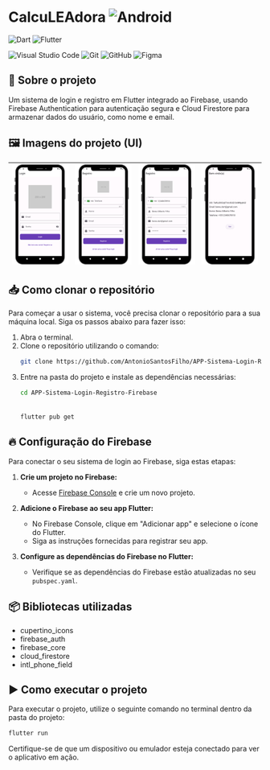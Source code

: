 # CalcuLEAdora ![Android](https://img.shields.io/badge/Android-3DDC84?style=for-the-badge&logo=android&logoColor=white)  

![Dart](https://img.shields.io/badge/dart-%230175C2.svg?style=for-the-badge&logo=dart&logoColor=white)
![Flutter](https://img.shields.io/badge/Flutter-%2302569B.svg?style=for-the-badge&logo=Flutter&logoColor=white)

![Visual Studio Code](https://img.shields.io/badge/Visual%20Studio%20Code-0078d7.svg?style=for-the-badge&logo=visual-studio-code&logoColor=white)
![Git](https://img.shields.io/badge/git-%23F05033.svg?style=for-the-badge&logo=git&logoColor=white)
![GitHub](https://img.shields.io/badge/github-%23121011.svg?style=for-the-badge&logo=github&logoColor=white)
![Figma](https://img.shields.io/badge/figma-%23F24E1E.svg?style=for-the-badge&logo=figma&logoColor=white)

## 📖 Sobre o projeto

Um sistema de login e registro em Flutter integrado ao Firebase, usando Firebase Authentication para autenticação segura e Cloud Firestore para armazenar dados do usuário, como nome e email.

## 🖼️ Imagens do projeto (UI)

 | ![Screen2](https://github.com/AntonioSantosFilho/APP-Sistema-Login-Registro-Firebase/blob/main/readme-assets/login.png) | ![Screen4](https://raw.githubusercontent.com/AntonioSantosFilho/APP-Sistema-Login-Registro-Firebase/main/readme-assets/registro.png) | ![Screen3](https://raw.githubusercontent.com/AntonioSantosFilho/APP-Sistema-Login-Registro-Firebase/main/readme-assets/registro-texto.png) | ![Logo](https://raw.githubusercontent.com/AntonioSantosFilho/APP-Sistema-Login-Registro-Firebase/main/readme-assets/logado.png)|
|:---:|:---:|:---:|:---:|

## 📥 Como clonar o repositório

Para começar a usar o sistema, você precisa clonar o repositório para a sua máquina local. Siga os passos abaixo para fazer isso:

1. Abra o terminal.
2. Clone o repositório utilizando o comando:
   ```bash
   git clone https://github.com/AntonioSantosFilho/APP-Sistema-Login-Registro-Firebase
   ```
3. Entre na pasta do projeto e instale as dependências necessárias:
   ```bash
   cd APP-Sistema-Login-Registro-Firebase

   ```
     ```bash

   flutter pub get
   ```

## 🔥 Configuração do Firebase

Para conectar o seu sistema de login ao Firebase, siga estas etapas:

1. **Crie um projeto no Firebase:**
   - Acesse [Firebase Console](https://console.firebase.google.com/) e crie um novo projeto.

2. **Adicione o Firebase ao seu app Flutter:**
   - No Firebase Console, clique em "Adicionar app" e selecione o ícone do Flutter.
   - Siga as instruções fornecidas para registrar seu app.

3. **Configure as dependências do Firebase no Flutter:**
   - Verifique se as dependências do Firebase estão atualizadas no seu `pubspec.yaml`.

## 📦 Bibliotecas utilizadas

- cupertino_icons
- firebase_auth
- firebase_core
- cloud_firestore
- intl_phone_field

## ▶️ Como executar o projeto

Para executar o projeto, utilize o seguinte comando no terminal dentro da pasta do projeto:

```bash
flutter run
```

Certifique-se de que um dispositivo ou emulador esteja conectado para ver o aplicativo em ação.
